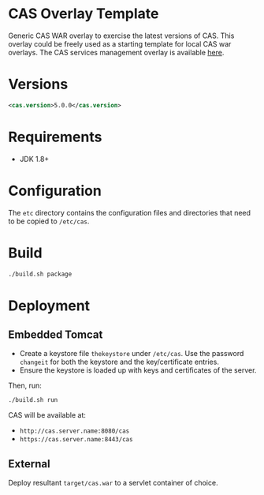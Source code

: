 CAS Overlay Template
============================

Generic CAS WAR overlay to exercise the latest versions of CAS. This overlay could be freely used as a starting template for local CAS war overlays. The CAS services management overlay is available [here](https://github.com/apereo/cas-services-management-overlay).

# Versions
```xml
<cas.version>5.0.0</cas.version>
```

# Requirements
* JDK 1.8+

# Configuration

The `etc` directory contains the configuration files and directories that need to be copied to `/etc/cas`.

# Build

```bash
./build.sh package
```

# Deployment

## Embedded Tomcat

- Create a keystore file `thekeystore` under `/etc/cas`. Use the password `changeit` for both the keystore and the key/certificate entries.
- Ensure the keystore is loaded up with keys and certificates of the server.

Then, run:

```bash
./build.sh run
```

CAS will be available at:

* `http://cas.server.name:8080/cas`
* `https://cas.server.name:8443/cas`

## External
Deploy resultant `target/cas.war`  to a servlet container of choice.

